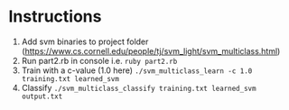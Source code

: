 # Instructions
1. Add svm binaries to project folder (https://www.cs.cornell.edu/people/tj/svm_light/svm_multiclass.html)
2. Run part2.rb in console i.e. `ruby part2.rb`
3. Train with a c-value (1.0 here) `./svm_multiclass_learn -c 1.0 training.txt learned_svm`
4. Classify `./svm_multiclass_classify training.txt learned_svm output.txt`